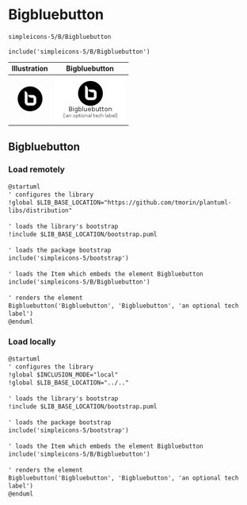 # Bigbluebutton


```text
simpleicons-5/B/Bigbluebutton
```

```text
include('simpleicons-5/B/Bigbluebutton')
```



| Illustration | Bigbluebutton |
| :---: | :---: |
| ![illustration for Illustration](../../simpleicons-5/B/Bigbluebutton.png) | ![illustration for Bigbluebutton](../../simpleicons-5/B/Bigbluebutton.Local.png) |




## Bigbluebutton

### Load remotely
```plantuml
@startuml
' configures the library
!global $LIB_BASE_LOCATION="https://github.com/tmorin/plantuml-libs/distribution"

' loads the library's bootstrap
!include $LIB_BASE_LOCATION/bootstrap.puml

' loads the package bootstrap
include('simpleicons-5/bootstrap')

' loads the Item which embeds the element Bigbluebutton
include('simpleicons-5/B/Bigbluebutton')

' renders the element
Bigbluebutton('Bigbluebutton', 'Bigbluebutton', 'an optional tech label')
@enduml
```

### Load locally
```plantuml
@startuml
' configures the library
!global $INCLUSION_MODE="local"
!global $LIB_BASE_LOCATION="../.."

' loads the library's bootstrap
!include $LIB_BASE_LOCATION/bootstrap.puml

' loads the package bootstrap
include('simpleicons-5/bootstrap')

' loads the Item which embeds the element Bigbluebutton
include('simpleicons-5/B/Bigbluebutton')

' renders the element
Bigbluebutton('Bigbluebutton', 'Bigbluebutton', 'an optional tech label')
@enduml
```

